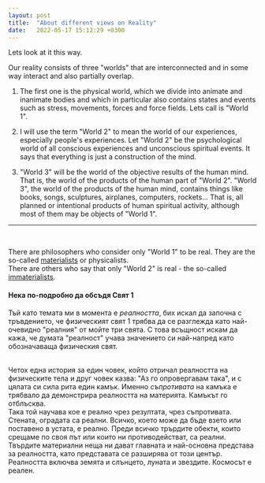 ```yaml
---
layout: post
title:  "About different views on Reality"
date:   2022-05-17 15:12:29 +0300
---
```


Lets look at it this way.  

Our reality consists of three "worlds" that are interconnected and in some way interact and also partially overlap.  
1. The first one is the physical world, which we divide into animate and inanimate bodies and which in particular also contains states and events such as stress, movements, forces and force fields. Lets call is "World 1".

2. I will use the term "World 2" to mean the world of our experiences, especially people's experiences. Let "World 2" be the psychological world of all conscious experiences and unconscious spiritual events. It says that everything is just a construction of the mind. 

3. "World 3" will be the world of the objective results of the human mind. That is, the world of the products of the human part of "World 2". "World 3", the world of the products of the human mind, contains things like books, songs, sculptures, airplanes, computers, rockets... That is, all planned or intentional products of human spiritual activity, although most of them may be objects of "World 1".

---

<br>

There are philosophers who consider only "World 1" to be real. They are the so-called [materialists](https://en.wikipedia.org/wiki/Materialism) or physicalists.  
There are others who say that only "World 2" is real - the so-called [immaterialists](https://en.wikipedia.org/wiki/Subjective_idealism).

#### Нека по-подробно да обсъдя Свят 1
Тъй като темата ми в момента е *реалността*, бих искал да започна с тръвдението, че физическият свят 1 трябва да се разглежда като най-очевидно "реалния" от мойте три свята. С това всъщност искам да кажа, че думата "реалност" учава значението си най-напред като обозначаваща физическия свят.  
<br>

Четох една история за един човек, който отричал реалността на физическите тела и друг човек казва: "Аз го опровергавам така", и с цялата си сила рита един камък. Именно *съпротивата* на камъка е трябвало да демонстрира реалността на материята. Камъкът го отблъсква.  
Така той научава кое е реално чрез резултата, чрез съпротивата. Стената, оградата са реални. Всичко, което може да бъде взето или поставено в устата, е реално. Преди всичко трърдите обекти, които срещаме по своя път или които ни противодействат, са реални.  
Твърдите материални неща ни дават главната и най-основна представа за реалността, като представата се разширява от този център.  
Реалността включва земята и слънцето, луната и звездите. Космосът е реален.
 
